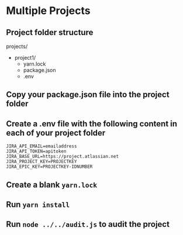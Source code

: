 # Multiple Projects

## Project folder structure

projects/
  - project1/
    - yarn.lock
    - package.json
    - .env

## Copy your package.json file into the project folder

## Create a .env file with the following content in each of your project folder

```env
JIRA_API_EMAIL=emailaddress
JIRA_API_TOKEN=apitoken
JIRA_BASE_URL=https://project.atlassian.net
JIRA_PROJECT_KEY=PROJECTKEY
JIRA_EPIC_KEY=PROJECTKEY-IDNUMBER
```

## Create a blank `yarn.lock`

## Run `yarn install`

## Run `node ../../audit.js` to audit the project